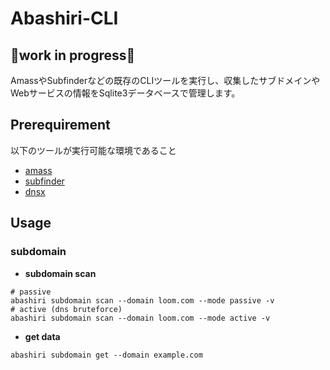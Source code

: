 # Abashiri-CLI
## 🚧work in progress🚧

AmassやSubfinderなどの既存のCLIツールを実行し、収集したサブドメインやWebサービスの情報をSqlite3データベースで管理します。

## Prerequirement
以下のツールが実行可能な環境であること
- [amass](https://github.com/owasp-amass/amass)
- [subfinder](https://github.com/projectdiscovery/subfinder)
- [dnsx](https://github.com/projectdiscovery/dnsx)

## Usage

### subdomain

- **subdomain scan**
```
# passive
abashiri subdomain scan --domain loom.com --mode passive -v
# active (dns bruteforce)
abashiri subdomain scan --domain loom.com --mode active -v
```

- **get data**
```
abashiri subdomain get --domain example.com
```

